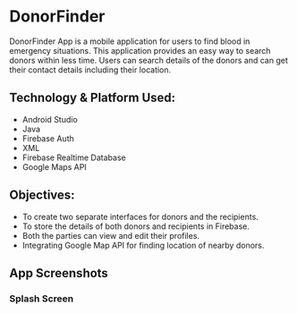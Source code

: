 # DonorFinder 
DonorFinder App is a mobile application for users to find blood in emergency situations. This application provides an easy way to search donors within less time. Users can search details of the donors and can get their contact details including their location. 

## Technology & Platform Used:
- Android Studio
- Java
- Firebase Auth
- XML
- Firebase Realtime Database
- Google Maps API

## Objectives:
- To create two separate interfaces for donors and the recipients.
- To store the details of both donors and recipients in Firebase.
- Both the parties can view and edit their profiles.
- Integrating Google Map API for finding location of nearby donors.

## App Screenshots

### Splash Screen
